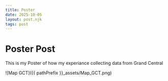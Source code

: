 ```yaml
--- 
title: Poster
date: 2025-10-05
layout: post.njk
tags: post 
---
```

# Poster Post
This is my Poster of how my experiance collecting data from Grand Central

![Map GCT]({{ pathPrefix }}_assets/Map_GCT.png)